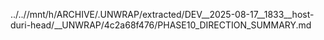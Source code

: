 ../..//mnt/h/ARCHIVE/.UNWRAP/extracted/DEV__2025-08-17__1833__host-duri-head/__UNWRAP/4c2a68f476/PHASE10_DIRECTION_SUMMARY.md